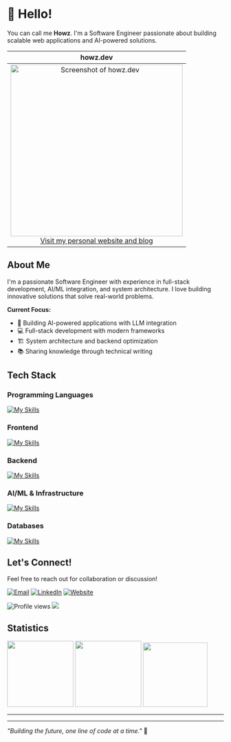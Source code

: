 # 👋 Hello!

You can call me **Howz**. I'm a Software Engineer passionate about building scalable web applications and AI-powered solutions.

|                                                                                                                howz.dev                                                                                                                |
| :------------------------------------------------------------------------------------------------------------------------------------------------------------------------------------------------------------------------------------: |
| <a href="https://howz.dev"><img width="400" alt="Screenshot of howz.dev" src="https://github.com/howznguyen/howz.dev/raw/main/public/assets/images/og.png"></a><br /><a href="https://howz.dev">Visit my personal website and blog</a> |

## About Me

I'm a passionate Software Engineer with experience in full-stack development, AI/ML integration, and system architecture. I love building innovative solutions that solve real-world problems.

**Current Focus:**

- 🚀 Building AI-powered applications with LLM integration
- 💻 Full-stack development with modern frameworks
- 🏗️ System architecture and backend optimization
- 📚 Sharing knowledge through technical writing

## Tech Stack

### Programming Languages

[![My Skills](https://skillicons.dev/icons?i=js,ts,php,py)](https://skillicons.dev)

### Frontend

[![My Skills](https://skillicons.dev/icons?i=react,vue,nextjs,tailwind,bootstrap)](https://skillicons.dev)

### Backend

[![My Skills](https://skillicons.dev/icons?i=laravel,expressjs,nestjs,fastapi)](https://skillicons.dev)

### AI/ML & Infrastructure

[![My Skills](https://skillicons.dev/icons?i=terraform,aws,docker,kubernetes)](https://skillicons.dev)

### Databases

[![My Skills](https://skillicons.dev/icons?i=mysql,postgresql,firebase)](https://skillicons.dev)

## Let's Connect!

Feel free to reach out for collaboration or discussion!

[![Email](https://img.shields.io/badge/Email-me@howznguyen.dev-blue?style=flat&logo=gmail)](mailto:me@howznguyen.dev)
[![LinkedIn](https://img.shields.io/badge/LinkedIn-Connect-blue?style=flat&logo=linkedin)](https://linkedin.com/in/howznguyen)
[![Website](https://img.shields.io/badge/Website-howz.dev-green?style=flat&logo=vercel)](https://howz.dev)

![Profile views](https://komarev.com/ghpvc/?username=howznguyen&color=blue)
![](https://hit.yhype.me/github/profile?user_id=howznguyen)

## Statistics

<div>
  <a href="https://github.com/howznguyen?tab=repositories&q=&type=&language=&sort=stargazers"><img height="154" src="https://github-readme-stats.vercel.app/api?username=howznguyen&show_icons=true&theme=react&count_private=true&hide=contribs" /></a>
  <img height="154" src="https://github-readme-stats.vercel.app/api/top-langs/?username=howznguyen&layout=compact&theme=react&hide=php&langs_count=6" />
  <a href="https://wakatime.com/@howznguyen"><img height="150" src="https://github-readme-stats.vercel.app/api/wakatime?username=howznguyen&layout=compact&theme=react&langs_count=6" /></a>
</div>

---

<!--START_SECTION:readme-stats-->
<!--END_SECTION:readme-stats-->

---

_"Building the future, one line of code at a time."_ 🚀
